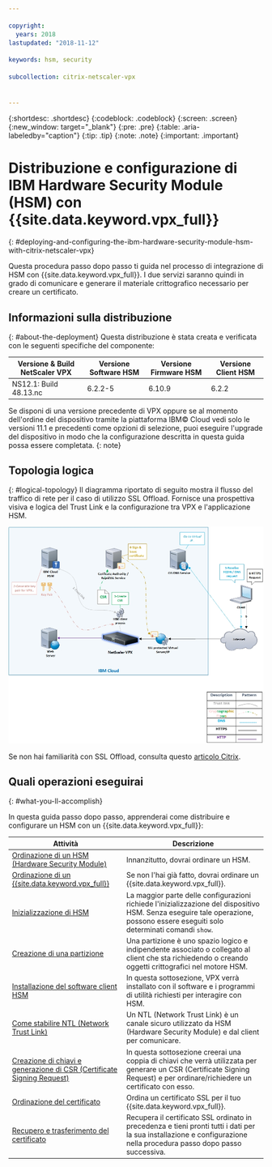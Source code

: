 ```yaml
---

copyright:
  years: 2018
lastupdated: "2018-11-12"

keywords: hsm, security

subcollection: citrix-netscaler-vpx


---
```


{:shortdesc: .shortdesc}
{:codeblock: .codeblock}
{:screen: .screen}
{:new_window: target="_blank"}
{:pre: .pre}
{:table: .aria-labeledby="caption"}
{:tip: .tip}
{:note: .note}
{:important: .important}

# Distribuzione e configurazione di IBM Hardware Security Module (HSM) con {{site.data.keyword.vpx_full}}
{: #deploying-and-configuring-the-ibm-hardware-security-module-hsm-with-citrix-netscaler-vpx}

Questa procedura passo dopo passo ti guida nel processo di integrazione di HSM con {{site.data.keyword.vpx_full}}. I due servizi saranno quindi in grado di comunicare e generare il materiale crittografico necessario per creare un certificato.

## Informazioni sulla distribuzione
{: #about-the-deployment}
Questa distribuzione è stata creata e verificata con le seguenti specifiche del componente:

| Versione & Build NetScaler VPX	| Versione Software HSM | Versione Firmware HSM | Versione Client HSM |
| ------------- | ------------- | ------------- | ------------- |
| NS12.1: Build 48.13.nc | 6.2.2-5 | 6.10.9 | 6.2.2 |

Se disponi di una versione precedente di VPX oppure se al momento dell'ordine del dispositivo tramite la piattaforma IBM© Cloud vedi solo le versioni 11.1 e precedenti come opzioni di selezione, puoi eseguire l'upgrade del dispositivo in modo che la configurazione descritta in questa guida possa essere completata.
{: note}

## Topologia logica
{: #logical-topology}
Il diagramma riportato di seguito mostra il flusso del traffico di rete per il caso di utilizzo SSL Offload. Fornisce una prospettiva visiva e logica del Trust Link e la configurazione tra VPX e l'applicazione HSM.

<img src="images/network-flows-logical-topology.jpg" alt="immagine" style="width: 700px;"/>

Se non hai familiarità con SSL Offload, consulta questo [articolo Citrix](https://docs.citrix.com/en-us/netscaler/12-1/ssl.html).

## Quali operazioni eseguirai

{: #what-you-ll-accomplish}

In questa guida passo dopo passo, apprenderai come distribuire e configurare un HSM con un {{site.data.keyword.vpx_full}}:

Attività  | Descrizione
------------- | -------------
[Ordinazione di un HSM (Hardware Security Module)](/docs/infrastructure/citrix-netscaler-vpx?topic=citrix-netscaler-vpx-order-the-ibm-hardware-security-module-hsm-) | Innanzitutto, dovrai ordinare un HSM.
[Ordinazione di un {{site.data.keyword.vpx_full}}](/docs/infrastructure/citrix-netscaler-vpx?topic=citrix-netscaler-vpx-order-a-citrix-netscaler-vpx) | Se non l'hai già fatto, dovrai ordinare un {{site.data.keyword.vpx_full}}.
[Inizializzazione di HSM](/docs/infrastructure/citrix-netscaler-vpx?topic=citrix-netscaler-vpx-initialize-ibm-hardware-security-module-hsm-) | La maggior parte delle configurazioni richiede l'inizializzazione del dispositivo HSM. Senza eseguire tale operazione, possono essere eseguiti solo determinati comandi `show`.
[Creazione di una partizione](/docs/infrastructure/citrix-netscaler-vpx?topic=citrix-netscaler-vpx-create-a-partition) | Una partizione è uno spazio logico e indipendente associato o collegato al client che sta richiedendo o creando oggetti crittografici nel motore HSM.
[Installazione del software client HSM](/docs/infrastructure/citrix-netscaler-vpx?topic=citrix-netscaler-vpx-install-the-ibm-hardware-security-module-hsm-client-software) | In questa sottosezione, VPX verrà installato con il software e i programmi di utilità richiesti per interagire con HSM. |
[Come stabilire NTL (Network Trust Link)](/docs/infrastructure/citrix-netscaler-vpx?topic=citrix-netscaler-vpx-establish-a-network-trust-link-ntl-) | Un NTL (Network Trust Link) è un canale sicuro utilizzato da HSM (Hardware Security Module) e dal client per comunicare. |
[Creazione di chiavi e generazione di CSR (Certificate Signing Request)](/docs/infrastructure/citrix-netscaler-vpx?topic=citrix-netscaler-vpx-create-keys-and-generate-the-certificate-signing-request-csr-) | In questa sottosezione creerai una coppia di chiavi che verrà utilizzata per generare un CSR (Certificate Signing Request) e per ordinare/richiedere un certificato con esso. |
[Ordinazione del certificato](/docs/infrastructure/citrix-netscaler-vpx?topic=citrix-netscaler-vpx-order-an-ssl-certificate) | Ordina un certificato SSL per il tuo {{site.data.keyword.vpx_full}}.
[Recupero e trasferimento del certificato](/docs/infrastructure/citrix-netscaler-vpx?topic=citrix-netscaler-vpx-retrieve-and-transfer-the-certificate) | Recupera il certificato SSL ordinato in precedenza e tieni pronti tutti i dati per la sua installazione e configurazione nella procedura passo dopo passo successiva.
